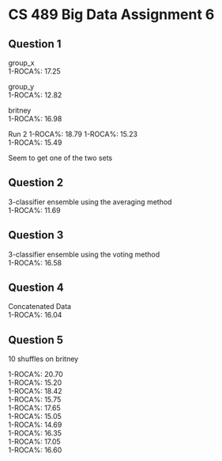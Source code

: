 CS 489 Big Data Assignment 6
============================

Question 1
----------
group_x  
1-ROCA%: 17.25

group_y  
1-ROCA%: 12.82

britney  
1-ROCA%: 16.98

Run 2
1-ROCA%: 18.79
1-ROCA%: 15.23  
1-ROCA%: 15.49

Seem to get one of the two sets

Question 2
----------
3-classifier ensemble using the averaging method  
1-ROCA%: 11.69

Question 3
----------
3-classifier ensemble using the voting method  
1-ROCA%: 16.58

Question 4
----------
Concatenated Data  
1-ROCA%: 16.04

Question 5
----------
10 shuffles on britney

1-ROCA%: 20.70  
1-ROCA%: 15.20  
1-ROCA%: 18.42  
1-ROCA%: 15.75  
1-ROCA%: 17.65  
1-ROCA%: 15.05  
1-ROCA%: 14.69  
1-ROCA%: 16.35  
1-ROCA%: 17.05  
1-ROCA%: 16.60